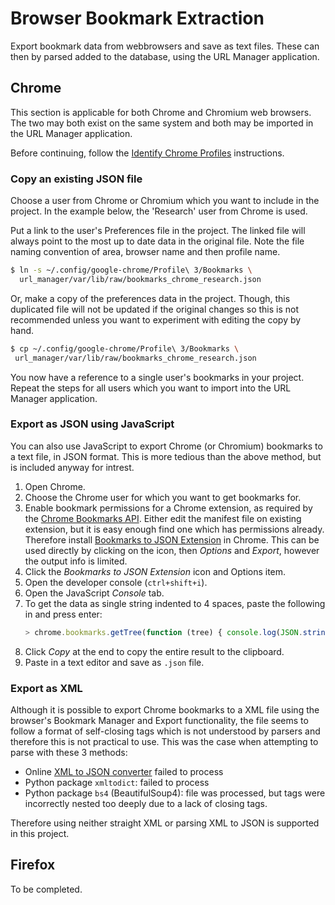 # Browser Bookmark Extraction

Export bookmark data from webbrowsers and save as text files. These can then by parsed added to the database, using the URL Manager application.

## Chrome

This section is applicable for both Chrome and Chromium web browsers. The two may both exist on the same system and both may be imported in the URL Manager application. 

Before continuing, follow the [Identify Chrome Profiles](identify_chrome_profiles.md) instructions.

### Copy an existing JSON file

Choose a user from Chrome or Chromium which you want to include in the project. In the example below, the 'Research' user from Chrome is used.

Put a link to the user's Preferences file in the project. The linked file will always point to the most up to date data in the original file. Note the file naming convention of area, browser name and then profile name.

```bash
$ ln -s ~/.config/google-chrome/Profile\ 3/Bookmarks \
  url_manager/var/lib/raw/bookmarks_chrome_research.json 
```

Or, make a copy of the preferences data in the project. Though, this duplicated file will not be updated if the original changes so this is not recommended unless you want to experiment with editing the copy by hand.

```bash
$ cp ~/.config/google-chrome/Profile\ 3/Bookmarks \
 url_manager/var/lib/raw/bookmarks_chrome_research.json
```

You now have a reference to a single user's bookmarks in your project. Repeat the steps for all users which you want to import into the URL Manager application.


### Export as JSON using JavaScript

You can also use JavaScript to export Chrome (or Chromium) bookmarks to a text file, in JSON format. This is more tedious than the above method, but is included anyway for intrest.

1. Open Chrome.
2. Choose the Chrome user for which you want to get bookmarks for.
3. Enable bookmark permissions for a Chrome extension, as required by the [Chrome Bookmarks API](https://developer.chrome.com/extensions/bookmarks). Either edit the manifest file on existing extension, but it is easy enough find one which has permissions already. Therefore install [Bookmarks to JSON Extension](https://chrome.google.com/webstore/detail/bookmarks-to-json/ladccghgadelmlkjfkdjhjlinhogaibi?hl=en-GB) in Chrome. This can be used directly by clicking on the icon, then _Options_ and _Export_, however the output info is limited.
3. Click the _Bookmarks to JSON Extension_ icon and Options item.
4. Open the developer console (`ctrl+shift+i`).
5. Open the JavaScript _Console_ tab.
6. To get the data as single string indented to 4 spaces, paste the following in and press enter: 
    ```javascript
    > chrome.bookmarks.getTree(function (tree) { console.log(JSON.stringify(tree, null, 4)) ;  } ) ;
    ```
7. Click _Copy_ at the end to copy the entire result to the clipboard.
8. Paste in a text editor and save as `.json` file.


### Export as XML

Although it is possible to export Chrome bookmarks to a XML file using the browser's Bookmark Manager and Export functionality, the file seems to follow a format of self-closing tags which is not understood by parsers and therefore this is not practical to use. This was the case when attempting to parse with these 3 methods:

- Online [XML to JSON converter](http://www.utilities-online.info/xmltojson/#.WuD0KDPRY0M) failed to process
- Python package `xmltodict`: failed to process
- Python package `bs4` (BeautifulSoup4): file was processed, but tags were incorrectly nested too deeply due to a lack of closing tags.

Therefore using neither straight XML or parsing XML to JSON is supported in this project.

## Firefox

To be completed.
